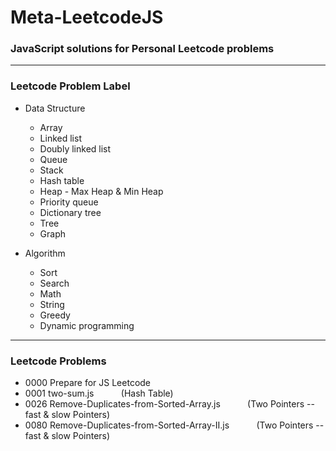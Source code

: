  # Meta-LeetcodeJS

  ### JavaScript solutions for Personal Leetcode problems

***

  ### Leetcode Problem Label

  - Data Structure
    - Array
    - Linked list
    - Doubly linked list
    - Queue
    - Stack
    - Hash table
    - Heap - Max Heap & Min Heap
    - Priority queue
    - Dictionary tree
    - Tree
    - Graph

  - Algorithm
    - Sort
    - Search
    - Math
    - String
    - Greedy
    - Dynamic programming

***

### Leetcode Problems

  - 0000 Prepare for JS Leetcode
  - 0001 two-sum.js &nbsp; &nbsp; &nbsp; &nbsp; &nbsp; (Hash Table)
  - 0026 Remove-Duplicates-from-Sorted-Array.js &nbsp; &nbsp; &nbsp; &nbsp; &nbsp; (Two Pointers -- fast & slow Pointers)
  - 0080 Remove-Duplicates-from-Sorted-Array-II.js &nbsp; &nbsp; &nbsp; &nbsp; &nbsp; (Two Pointers -- fast & slow Pointers)
